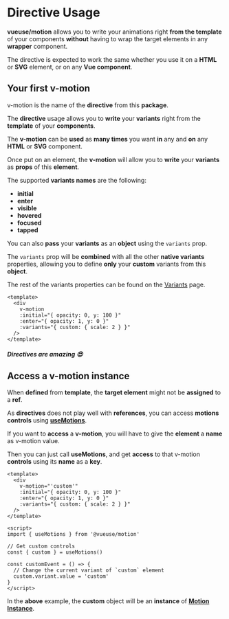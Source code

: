 # Directive Usage

**vueuse/motion** allows you to write your animations right **from the template** of your components **without** having to wrap the target elements in any **wrapper** component.

The directive is expected to work the same whether you use it on a **HTML** or **SVG** element, or on any **Vue component**.

## Your first v-motion

v-motion is the name of the **directive** from this **package**.

The **directive** usage allows you to **write** your **variants** right from the **template** of your **components**.

The **v-motion** can be **used** as **many times** you want **in** any and **on** any **HTML** or **SVG** component.

Once put on an element, the **v-motion** will allow you to **write** your **variants** as **props** of this **element**.

The supported **variants names** are the following:

- **initial**
- **enter**
- **visible**
- **hovered**
- **focused**
- **tapped**

You can also **pass** your **variants** as an **object** using the `variants` prop.

The `variants` prop will be **combined** with all the other **native variants** properties, allowing you to define **only** your **custom** variants from this **object**.

The rest of the variants properties can be found on the [Variants](/variants) page.

```vue
<template>
  <div
    v-motion
    :initial="{ opacity: 0, y: 100 }"
    :enter="{ opacity: 1, y: 0 }"
    :variants="{ custom: { scale: 2 } }"
  />
</template>
```

##### _Directives are amazing_ 😍

## Access a v-motion instance

When **defined** from **template**, the **target element** might not be **assigned** to a **ref**.

As **directives** does not play well with **references**, you can access **motions controls** using [**useMotions**](/api/use-motions).

If you want to **access** a **v-motion**, you will have to give the **element** a **name** as v-motion value.

Then you can just call **useMotions**, and get **access** to that v-motion **controls** using its **name** as a **key**.

```vue
<template>
  <div
    v-motion="'custom'"
    :initial="{ opacity: 0, y: 100 }"
    :enter="{ opacity: 1, y: 0 }"
    :variants="{ custom: { scale: 2 } }"
  />
</template>

<script>
import { useMotions } from '@vueuse/motion'

// Get custom controls
const { custom } = useMotions()

const customEvent = () => {
  // Change the current variant of `custom` element
  custom.variant.value = 'custom'
}
</script>
```

In the **above** example, the **custom** object will be an **instance** of [**Motion Instance**](/motion-instance).
